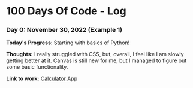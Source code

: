 # 100 Days Of Code - Log

### Day 0: November 30, 2022 (Example 1)


**Today's Progress**: Starting with basics of Python!

**Thoughts:** I really struggled with CSS, but, overall, I feel like I am slowly getting better at it. Canvas is still new for me, but I managed to figure out some basic functionality.

**Link to work:** [Calculator App](http://www.example.com)


